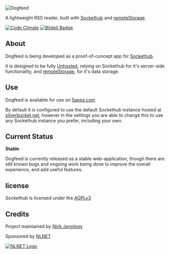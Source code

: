 ![Dogfeed](https://dogfeed.5apps.com/res/img/dogfeed-logo_230.svg)

A lightweight RSS reader, built with [Sockethub](http://sockethub.org) and [remoteStorage](http://remotestorage.io).

[![Code Climate](https://codeclimate.com/github/silverbucket/dogfeed.png)](https://codeclimate.com/github/silverbucket/dogfeed)
[![Bitdeli Badge](https://d2weczhvl823v0.cloudfront.net/silverbucket/dogfeed/trend.png)](https://bitdeli.com/free "Bitdeli Badge")


## About

Dogfeed is being developed as a proof-of-concept app for [Sockethub](http://sockethub.org).

It is designed to be fully [Unhosted](http://unhosted.org), relying on Sockethub for it's server-side functionality, and [remoteStorage](http://remotestorage.io), for it's data storage.


## Use

Dogfeed is available for use on [5apps.com](https://dogfeed.5apps.com)

By default it is configured to use the default Sockethub instance hosted at [silverbucket.net](https://silverbucket.net), however in the settings you are able to change this to use any Sockethub instance you prefer, including your own.


## Current Status

**Stable**

Dogfeed is currently released as a stable web-application, though there are still known bugs and ongoing work being done to improve the overall experience, and add useful features.


## license

Sockethub is licensed under the [AGPLv3](https://github.com/sockethub/sockethub/blob/master/LICENSE)


## Credits

Project maintained by [Nick Jennings](http://github.com/silverbucket)

Sponsored by [NLNET](http://nlnet.nl)

[![NLNET Logo](http://sockethub.org/img/nlnet-logo.svg)](http://nlnet.nl)
